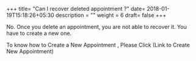 +++
title= "Can I recover deleted appointment ?"
date= 2018-01-19T15:18:26+05:30
description = ""
weight = 6
draft= false
+++

No. Once you delete an appointment,  you are not able to  recover it. You have to create a new one.

To know how to Create a New Appointment , Please Click (Link to Create New Appointment) 


